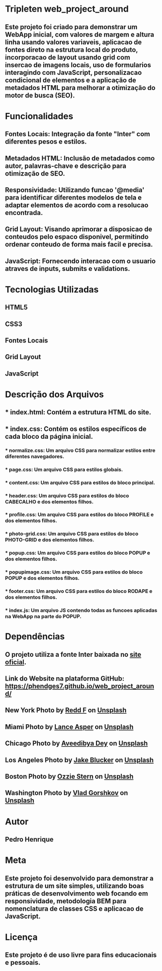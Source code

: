 # Tripleten web_project_around

## Este projeto foi criado para demonstrar um WebApp inicial, com valores de margem e altura linha usando valores variaveis, aplicacao de fontes direto na estrutura local do produto, incorporacao de layout usando grid com insercao de imagens locais, uso de formularios interagindo com JavaScript, personalizacao condicional de elementos e a aplicação de metadados HTML para melhorar a otimização do motor de busca (SEO).

# Funcionalidades

## Fontes Locais: Integração da fonte "Inter" com diferentes pesos e estilos.

## Metadados HTML: Inclusão de metadados como autor, palavras-chave e descrição para otimização de SEO.

## Responsividade: Utilizando funcao '@media' para identificar diferentes modelos de tela e adaptar elementos de acordo com a resolucao encontrada.

## Grid Layout: Visando aprimorar a disposicao de conteudos pelo espaco disponivel, permitindo ordenar conteudo de forma mais facil e precisa.

## JavaScript: Fornecendo interacao com o usuario atraves de inputs, submits e validations.

# Tecnologias Utilizadas

## HTML5

## CSS3

## Fontes Locais

## Grid Layout

## JavaScript

# Descrição dos Arquivos

## \* index.html: Contém a estrutura HTML do site.

## \* index.css: Contém os estilos específicos de cada bloco da página inicial.

### \* normalize.css: Um arquivo CSS para normalizar estilos entre diferentes navegadores.

### \* page.css: Um arquivo CSS para estilos globais.

### \* content.css: Um arquivo CSS para estilos do bloco principal.

### \* header.css: Um arquivo CSS para estilos do bloco CABECALHO e dos elementos filhos.

### \* profile.css: Um arquivo CSS para estilos do bloco PROFILE e dos elementos filhos.

### \* photo-grid.css: Um arquivo CSS para estilos do bloco PHOTO-GRID e dos elementos filhos.

### \* popup.css: Um arquivo CSS para estilos do bloco POPUP e dos elementos filhos.

### \* popupimage.css: Um arquivo CSS para estilos do bloco POPUP e dos elementos filhos.

### \* footer.css: Um arquivo CSS para estilos do bloco RODAPE e dos elementos filhos.

### \* index.js: Um arquivo JS contendo todas as funcoes aplicadas na WebApp na parte do POPUP.

# Dependências

## O projeto utiliza a fonte Inter baixada no <a href='https://rsms.me/inter/'>site oficial</a>.

## Link do Website na plataforma GitHub: https://phendges7.github.io/web_project_around/

## New York Photo by <a href="https://unsplash.com/@raddfilms?utm_content=creditCopyText&utm_medium=referral&utm_source=unsplash">Redd F</a> on <a href="https://unsplash.com/photos/cars-parked-near-brown-building-wOj5odhDOZ0?utm_content=creditCopyText&utm_medium=referral&utm_source=unsplash">Unsplash</a>

## Miami Photo by <a href="https://unsplash.com/@lance_asper?utm_content=creditCopyText&utm_medium=referral&utm_source=unsplash">Lance Asper</a> on <a href="https://unsplash.com/photos/high-angle-photography-of-two-red-and-white-vehicles-on-concrete-road-between-trees-and-buildings-at-daytime-pAWY7xrsLwc?utm_content=creditCopyText&utm_medium=referral&utm_source=unsplash">Unsplash</a>

## Chicago Photo by <a href="https://unsplash.com/@aveedibya?utm_content=creditCopyText&utm_medium=referral&utm_source=unsplash">Aveedibya Dey</a> on <a href="https://unsplash.com/photos/white-and-brown-concrete-buildings-near-body-of-water-during-daytime-wRyQocoKOBA?utm_content=creditCopyText&utm_medium=referral&utm_source=unsplash">Unsplash</a>

## Los Angeles Photo by <a href="https://unsplash.com/@jakeblucker?utm_content=creditCopyText&utm_medium=referral&utm_source=unsplash">Jake Blucker</a> on <a href="https://unsplash.com/photos/people-sitting-on-chairs-near-palm-trees-during-night-time-8LlJNFLTEm0?utm_content=creditCopyText&utm_medium=referral&utm_source=unsplash">Unsplash</a>

## Boston Photo by <a href="https://unsplash.com/@ozziestern?utm_content=creditCopyText&utm_medium=referral&utm_source=unsplash">Ozzie Stern</a> on <a href="https://unsplash.com/photos/body-of-water-near-buildings-at-daytime-PKOcoqB1SQw?utm_content=creditCopyText&utm_medium=referral&utm_source=unsplash">Unsplash</a>

## Washington Photo by <a href="https://unsplash.com/@nuclearvee?utm_content=creditCopyText&utm_medium=referral&utm_source=unsplash">Vlad Gorshkov</a> on <a href="https://unsplash.com/photos/white-and-brown-concrete-buildings-during-daytime-u6-jWHgwd44?utm_content=creditCopyText&utm_medium=referral&utm_source=unsplash">Unsplash</a>

# Autor

## Pedro Henrique

# Meta

## Este projeto foi desenvolvido para demonstrar a estrutura de um site simples, utilizando boas práticas de desenvolvimento web focando em responsividade, metodologia BEM para nomenclatura de classes CSS e aplicacao de JavaScript.

# Licença

## Este projeto é de uso livre para fins educacionais e pessoais.
